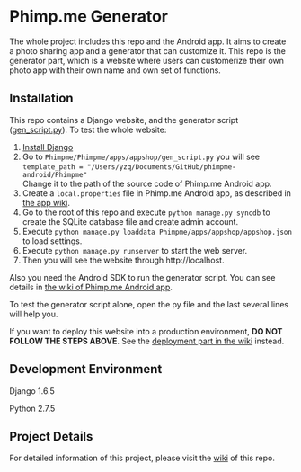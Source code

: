 Phimp.me Generator
=======

The whole project includes this repo and the Android app. It aims to create a photo sharing app and a generator that can customize it. This repo is the generator part, which is a website where users can customerize their own photo app with their own name and own set of functions.

Installation
-------

This repo contains a Django website, and the generator script ([gen_script.py](phimpme/generator/blob/master/Phimpme/Phimpme/settings.py)).
To test the whole website:

1. [Install Django](https://www.djangoproject.com/download/)
2. Go to `Phimpme/Phimpme/apps/appshop/gen_script.py` you will see  
`template_path = "/Users/yzq/Documents/GitHub/phimpme-android/Phimpme"`  
Change it to the path of the source code of Phimp.me Android app.
3. Create a `local.properties` file in Phimp.me Android app, as described in [the app wiki](https://github.com/phimpme/android/wiki#build-in-command-line).
3. Go to the root of this repo and execute `python manage.py syncdb` to create the SQLite database file and create admin account.
4. Execute `python manage.py loaddata Phimpme/apps/appshop/appshop.json` to load settings.
5. Execute `python manage.py runserver` to start the web server.
6. Then you will see the website through http://localhost.

Also you need the Android SDK to run the generator script. You can see details in [the wiki of Phimp.me Android app](https://github.com/phimpme/android/wiki#build-in-command-line).

To test the generator script alone, open the py file and the last several lines will help you.

If you want to deploy this website into a production environment, **DO NOT FOLLOW THE STEPS ABOVE**. See the [deployment part in the wiki](../../wiki#deployment) instead.

Development Environment
-------

Django 1.6.5

Python 2.7.5

Project Details
-------

For detailed information of this project, please visit the [wiki](../../wiki) of this repo.
